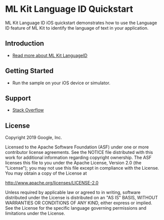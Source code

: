 ML Kit Language ID Quickstart
=======================

ML Kit Language ID iOS quickstart demonstrates how to use the Language ID feature of ML Kit to
identify the language of text in your application.

Introduction
------------

- [Read more about ML Kit LanguageID](https://developers.google.com/docs/ml-kit/ios/identify-languages)

Getting Started
---------------

- Run the sample on your iOS device or simulator.

Support
-------

- [Stack Overflow](https://stackoverflow.com/questions/tagged/mlkit)

License
-------

Copyright 2019 Google, Inc.

Licensed to the Apache Software Foundation (ASF) under one or more contributor
license agreements.  See the NOTICE file distributed with this work for
additional information regarding copyright ownership.  The ASF licenses this
file to you under the Apache License, Version 2.0 (the "License"); you may not
use this file except in compliance with the License.  You may obtain a copy of
the License at

  http://www.apache.org/licenses/LICENSE-2.0

Unless required by applicable law or agreed to in writing, software
distributed under the License is distributed on an "AS IS" BASIS, WITHOUT
WARRANTIES OR CONDITIONS OF ANY KIND, either express or implied.  See the
License for the specific language governing permissions and limitations under
the License.
